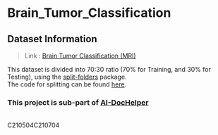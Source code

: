 # Brain_Tumor_Classification

## Dataset Information
> Link : [Brain Tumor Classification (MRI)](https://www.kaggle.com/sartajbhuvaji/brain-tumor-classification-mri)

This dataset is divided into 70:30 ratio (70% for Training, and 30% for Testing), using the [split-folders](https://pypi.org/project/split-folders/) package.
<br>
The code for splitting can be found [here](https://github.com/VikrantShah/Python_Programs/blob/main/Splitting_train_validation_test.py).




### This project is sub-part of [AI-DocHelper](https://github.com/VikrantShah/AI-DocHelper)

<br>
C210504C210704
